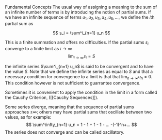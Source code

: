 Fundamental Concepts
The usual way of assigning a meaning to the sum of an infinite number of terms is by introducing the notion of partial sums. If we have an infinite sequence of terms $u_1, u_2, u_3, u_4, u_5,...,$ we define the $i$th partial sum as 

$$
s_i = \sum^i_{n=1} u_n
$$

This is a finite summation and offers no difficulties. If the partial sums $s_i$ converge to a finite limit as $i \rightarrow \infty$
$$
\lim_{i \rightarrow \infty} s_i = S
$$

the infinite series $\sum^i_{n=1} u_n$ is said to be convergent and to have the value $S$. Note that we define the infinite series as equal to $S$ and that a necessary condition for convergence to a limit is that that $\lim_{n\rightarrow\infty} u_n =0$. This condition however is not sufficient to guarrantee convergence.

Sometimes it is convenient to apply the condition in the limit in a form called the Cauchy Criterion, ([[Cauchy Sequences]]).

Some series diverge, meaning that the sequence of partial sums approaches $\pm\infty$; others may have partial sums that oscillate between two values, as for example:
$$
\sum^\infty_{n=1} u_n = 1 - 1 + 1 - 1 - ... -(-1)^n+...
$$
The series does not converge and can be called oscillatory.